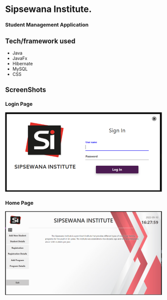 # Sipsewana Institute.
### Student Management Application

## Tech/framework used
* Java
* JavaFx
* Hibernate
* MySQL
* CSS

## ScreenShots

### Login Page
![App Screenshot](src/view/assets/login.png)

### Home Page
![App Screenshot](src/view/assets/home.png)

